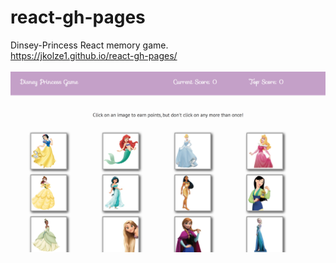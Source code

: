 # react-gh-pages

Dinsey-Princess React memory game. 
<br>
https://jkolze1.github.io/react-gh-pages/ 
<br>
<br>
![Home](/img/pic.png 'Screenshot')

